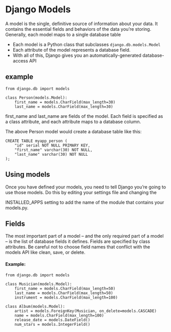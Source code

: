 # Django Models

A model is the single, definitive source of information about your data. It contains the essential fields and behaviors of the data you’re storing. Generally, each model maps to a single database table


 - Each model is a Python class that subclasses ``django.db.models.Model``
 - Each attribute of the model represents a database field.
 - With all of this, Django gives you an automatically-generated database-access API


## example

```
from django.db import models

class Person(models.Model):
    first_name = models.CharField(max_length=30)
    last_name = models.CharField(max_length=30)
```

first_name and last_name are fields of the model. Each field is specified as a class attribute, and each attribute maps to a database column.

The above Person model would create a database table like this:

```
CREATE TABLE myapp_person (
    "id" serial NOT NULL PRIMARY KEY,
    "first_name" varchar(30) NOT NULL,
    "last_name" varchar(30) NOT NULL
);
```




## Using models 

Once you have defined your models, you need to tell Django you’re going to use those models. Do this by editing your settings file and changing the

INSTALLED_APPS setting to add the name of the module that contains your models.py.



## Fields

The most important part of a model – and the only required part of a model – is the list of database fields it defines. Fields are specified by class 
attributes. Be careful not to choose field names that conflict with the models API like clean, save, or delete.

#### Example:

```
from django.db import models

class Musician(models.Model):
    first_name = models.CharField(max_length=50)
    last_name = models.CharField(max_length=50)
    instrument = models.CharField(max_length=100)

class Album(models.Model):
    artist = models.ForeignKey(Musician, on_delete=models.CASCADE)
    name = models.CharField(max_length=100)
    release_date = models.DateField()
    num_stars = models.IntegerField()
    
```

